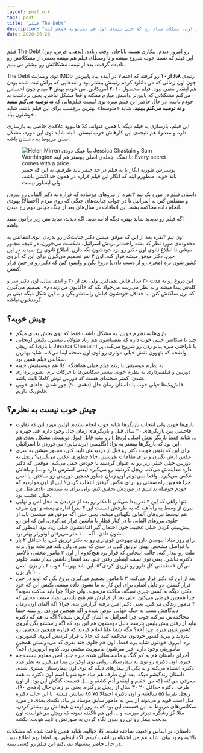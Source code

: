 ```yaml
---
layout: post.njk
tags: post
title: "فیلم The Debt"
description: "فیلمی که نسبتا خوب شروع میشه و تا وسطای فیلم هم خوب میره جلو. بعد از اون، مشکلات میاد رو که حتی نیمه‌ی اول هم نمی‌تونه حمعش کنه."
date: 2020-06-20
---
```


فیلم The Debt (بدهی، قرض، دِین) رو امروز دیدم. بیکاری همینه باباجان. وقت زیاده. این فیلم که نسبتا خوب شروع میشه و تا وسطای فیلم هم میشه بعضی از مشکلاتش رو نادیده گرفت، بعد از نیمه، مشکلاتش رو بیشتر می‌بینیم.

The Debt توی وبسایت IMDb رتبه‌ی **۶٫۸ از ۱۰** رو گرفته که احتمالا در آینده بیاد پایین‌تر. چون اون زمانی که من دانلود کردم رتبه‌ش بیشتر بود و نقدهایی که براش ثبت شده بودن هم اینقدر منفی نبود. فیلم محصول ۲۰۱۰ آمریکاس. من خودم بهش **۴** میدم چون احساس می‌کنم مشکلاتی که پایین‌تر واسش میارم ممکنه واقعا مشکل نباشن. یعنی برداشت بد خودم باشه. در حال حاضر این فیلم میره توی لیست فیلم‌هایی که **نه توصیه می‌کنم نبینید و نه توصیه می‌کنم ببینید**. شاید «متوسط» بهترین برچسب برای این فیلم باشه. شاید خوشتون بیاد.

این فیلم، بازسازی یه فیلم دیگه با همین عنوانه. کلا هالیوود علاقه‌ی خاصی به بازسازی داره و معمولا هم نتیجه‌ی این کارهاش خوب نیستن. البته شاید توی این مورد، مشکل اصلی مربوط به داستان باشه.

<figure>
<img src="{{ website.assetsPath }}/images/content/the-dept-movie-poster.jpg"
  alt="Helen Mirren با عینک دودی، Jessica Chastain و Sam Worthington با تفنگ. جمله‌ی اصلی پوستر هم اینه: Every secret comes with a price.">
<figcaption>
پوسترش طوریه انگار با یه فیلم در حد جیمز باند طرفیم. نه این که جمیز باند خوبه. منظورم اینه که انگار این فیلم قراره در همون حد اکشن باشه. ولی اینطور نیست.
</figcaption>
</figure>

داستان فیلم در مورد یک تیم ۳نفره از نیروهای موساده که قراره یه دکتر آلمانی رو بدزدن و منتقلش کنن به اسرائیل تا در جواب جنایت‌های جنگی که روی مردم (احتمالا) یهودی انجام داده محاکمه بشه. این اتفاقات در سال‌های بعد از جنگ جهانی دوم رخ میدن.

اگه فیلم رو ندیدید شاید بهتره دیگه ادامه ندید. اگه دیدید، شاید متن زیر براتون مفید باشه.

اون تیم ۳نفره بعد از این که موفق میشن دکتر جنایت‌کار رو بدزدن، توی انتقالش به محدوده‌ی مورد نظر که بشه راحت‌تر بردش اسرائیل، شکست می‌خورن. در نتیجه مجبور میشن تا اطلاع ثانوی اون دکتر رو نزد خودشون نگه دارن. اطلاع ثانوی رخ نمیده. در این حین، دکتر موفق میشه فرار کنه. اون ۳ نفر تصمیم می‌گیرن برای این که آبروی کشورشون نره (مجرم رو از دست دادن) دروغ بگن و وانمود کنن که دکتر رو در حین فرار کشتن.

این دروغ رو به مدت ۳۰ سال فاش نمی‌کنن. ولی بعد از ۳۰ و اندی سال، اون دکتر سر و کله‌ش پیدا میشه و به نظر می‌رسه می‌خواد بگه که «آقایون من زنده‌م». تصمیم می‌گیرن که برن ساکتش کنن، یا حداقل خودشون قبلش راستشو بگن و به این شکل دیگه دینی بر گردنشون نباشه.

## چیش خوبه؟
* بازی‌ها به نظرم خوبن. یه مشکل داشت فقط که توی بخش بعدی میگم.
* چند تا سکانس خیلی خوب داره که بعضیاشون هم زیاد طولانی نیستن. یکیش اونجایی که ریچل (با بازی Jessica Chastain) با ناراحتی میره پیانو زدن رو شروع می‌کنه. پر واضحه که بتهوون نقش خیلی موثری رو توی اون صحنه ایفا می‌کنه. شاید بهترین سکانس فیلم همین بود.
* به نظرم موسیقی با ریتم فیلم خیلی هماهنگه. کلا هم موسیقیش خوبه.
* دوربین و فیلمبرداری به نظرم خوبه. بیشتر سکانس‌ها با حرکات نرم، تصویربرداری شدن. کمتر صحنه‌ای هست که دوربین توش کاملا ثابت باشه.
* فلش‌بک‌ها خیلی خوب با داستان زمان حال (دهه‌ی ۹۰) جور شدن. جاهای خوبی فلش‌بک داریم.

## چیش خوب نیست به نظرم؟
* بازی‌ها خوبن ولی انتخاب بازیگرها شاید خوب انجام نشده. اولین مورد این که تفاوت فاحشی بین بازیگرهای ۳۰ سال قبل و بازیگرهای زمان حال وجود داره. قد، چهره و ... شاید فقط بازیگر نقش اصلی (ریچل) رو بشه قابل قبول دونست. مشکل بعدی هم این بود که بازیگرها بیشتر به نژاد انگلیسی (بریتانیایی) می‌خوردن تا اسرائیلی.
* برای این که بتونن هویت دکتر رو قبل از دزدیدنش تایید کنن، مجبور میشن یه سری عکس ازش بگیرن و برای مقامات بفرستن. حالا چطوری عکس می‌گیرن؟ ریچل یه دوربین خیلی خیلی ریز رو به عنوان گردنبند با خودش حمل می‌کنه. موقعی که دکتر داره معاینه‌ش می‌کنه، ریچل گردنبند رو می‌گیره (یعنی استرس داره و ...) و باهاش عکس می‌گیره. واقعا نمی‌دونم اون زمان چطور همچین دوربینی رو ساختن. یا اصن چرا همچین راه سختی رو برای عکس گرفتن انتخاب کردن؟ این از اون مواردیه که خودم حوصله نداشتم در موردش تحقیق کنم. ولی برای یه بیننده‌ی عادی مثل من خیلی عجیب بود.
* تنها راهی که این ۳ نفر پیدا می‌کنن تا دکتر رو بعد از دزدیدن به محل امن و نهایی ببرن از وسط یه راه‌آهنه که یه طرفش (سمت این ۳ نفر) اداره‌ی پسته و اون طرف هم توسط نیروهای آلمانی نگهبانی میشه. یعنی حتی اگه موفق هم میشدن باید از جلوی نیروهای آلمانی یا در کنار قطار با ماشین فرار می‌کردن. این که این رو پیش‌بینی کردن خیلی عجیبه. چون احتمال گیر افتادنشون خیلی زیاد بود. اینطور که نشون دادن، اگه ۱۰۰ متر می‌رفتن اونورتر بهتر بود.
* برای روز مبادا نیومدن داروی بیهوشی قوی‌تری رو به دکتر تزریق کنن، یا حداقل ۲ بار با فواصل مشخص بهش تزریق کنن. در حدی که نمیره، ولی بلند هم نشه بوق بزنه ملت رو بیدار کنه. جالب اینجاس که قرار بود هیچ‌کدوم از اون ۳ مامور مخفی، بالاسر دکتره نباشن. یعنی توی نقشه اینطور رفتن جلو. بعد انتظار داشتن بیدار نشه. جلوتر می‌گن «مطمئنی کل دارو رو تزریق کردی؟». این شد بهونه؟ خوب ۲ بار بزن. اصن ۱۰ بار بزن.
* بعد از این که دکتر فرار می‌کنه، ۳ تا مامور تصمیم می‌گیرن دروغ بگن که اونو در حین فرار کشتن. دو دلیل اصلی برای این کار به ما نشون داده میشه. یکیش این که خود دکتر، دیگه به کسی چیزی نمیگه، ساکت می‌مونه. ولی چرا؟ چرا باید ساکت بمونه؟ چرا همچین فرضی می‌کنن. حتی بعد از فرارش هم هیچ پلیسی نمیاد سمت محلی که ۳ مامور زندگی می‌کنن. یعنی دکتر اصن نرفته گزارش بده. چرا؟ اگه آلمان اون زمان دیدگاهش نسب به جنگ جهانی عوض شده و اگه همچین موردی رو ببینه حتما محاکمه‌ش می‌کنه خوب چرا اسرائیل به آلمان گزارش نمیده؟ اگه نه هم که دکتره نباید از رفتن پیش پلیس بترسه. دلیل دومشون هم این بود که اگه راستشو بگن آبروی کشورشون میره. چرا آخه؟ مگه شما علنا اعلام کردید که قراره همچین شخصی رو بدزدید و ببرید کشور خودتون محاکمه کنید که حالا با فرار کردنش آبروی کشورتون بره. آبروی خودتون شاید بره فقط، اون هم جلوی چند نفری که می‌دونستن همچین ماموریتی وجود داره. خیر سرشون ماموریت مخفی بود. کدوم آبروریزی آخه؟
* آخرای داستان هم یه کم گنگ و ماست‌مالی شده میره جلو. اصن معلوم نیست چه خبره. اون دکتره رو توی یه بیمارستان روانی توی اوکراین پیدا می‌کنن. به نظر میاد دکتره اشتباه می‌کنه و به یکی از بیمارهای دیگه که توی اون بیمارستان بستری شده، داستان زندگیشو میگه. بعد اون طرف هم میاد خودشو با اسم اون دکتره به همه معرفی می‌کنه (که من خفنم و اینقدر آدم کشتم و ...). قسمت گنگش این بود. از اون طرف، دکتره حداقل ۲۰ ۳۰ سال از ریچل بزرگتره. یعنی در زمان حال (دهه‌ی ۹۰)، ریچل تقریبا ۵۵ سالشه و اون دکتره احتمالا ۷۵ ۸۵ سالش میشه. با این حال، دکتره مثل اسب قویه و می‌تونه از پس یه مامور سابق موساد بر بیاد. نکته‌ی بعدی در مورد سکانس‌های مربوط به این قسمت این بود که به زور اومدن هیجانش رو بیشتر کردن. مثلا گزارشگره دیرتر میرسه و ... این هم ناگفته نمونه که ریچل می‌خواست اون بدبخت بیمار روانی رو بدون نگاه کردن به صورتش و تایید هویت، بکشه.

داستان، بر اساس واقعیت ساخته نشده. کلا خیالیه. شاید همین باعث شده که مشکلات بالا به وجود بیان. شاید هم من اشتباه برداشت کردم. اگه اینطور بود لطفا بهم اطلاع بدید. در حال حاضر پیشنهاد نمی‌کنم این فیلم رو کسی ببینه.